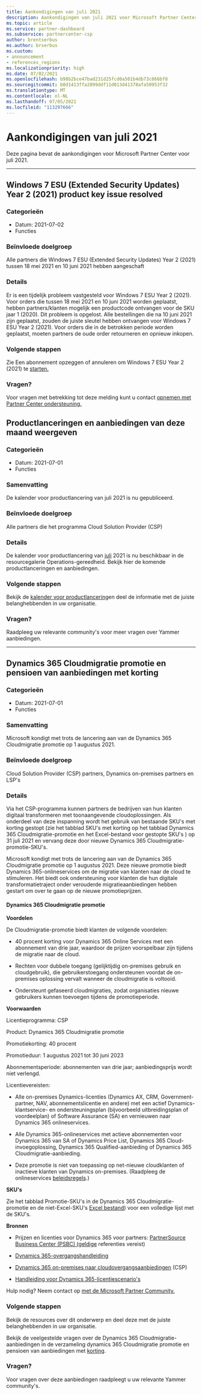 ```yaml
---
title: Aankondigingen van juli 2021
description: Aankondigingen van juli 2021 voor Microsoft Partner Center nieuwe mogelijkheden, promoties, aanbiedingen, markten of wijzigingen in bestaande aanbiedingen.
ms.topic: article
ms.service: partner-dashboard
ms.subservice: partnercenter-csp
author: brentserbus
ms.author: brserbus
ms.custom:
- announcement
- references_regions
ms.localizationpriority: high
ms.date: 07/02/2021
ms.openlocfilehash: b98b2bce47bad231d25fcd0a501b4db73c866bf8
ms.sourcegitcommit: b0d1413ffa2099ddf11d013d41378afa50953f32
ms.translationtype: MT
ms.contentlocale: nl-NL
ms.lasthandoff: 07/05/2021
ms.locfileid: "113297666"
---
```

# <a name="july-2021-announcements"></a>Aankondigingen van juli 2021

Deze pagina bevat de aankondigingen voor Microsoft Partner Center voor juli 2021.

________________
## <a name="windows-7-extended-security-updates-esu-year-2-2021-product-key-issue-resolved"></a><a name="3"></a>Windows 7 ESU (Extended Security Updates) Year 2 (2021) product key issue resolved

### <a name="categories"></a>Categorieën

- Datum: 2021-07-02
- Functies
 
### <a name="impacted-audience"></a>Beïnvloede doelgroep

Alle partners die Windows 7 ESU (Extended Security Updates) Year 2 (2021) tussen 18 mei 2021 en 10 juni 2021 hebben aangeschaft

### <a name="details"></a>Details

Er is een tijdelijk probleem vastgesteld voor Windows 7 ESU Year 2 (2021). Voor orders die tussen 18 mei 2021 en 10 juni 2021 worden geplaatst, hebben partners/klanten mogelijk een productcode ontvangen voor de SKU jaar 1 (2020). Dit probleem is opgelost. Alle bestellingen die na 10 juni 2021 zijn geplaatst, zouden de juiste sleutel hebben ontvangen voor Windows 7 ESU Year 2 (2021). Voor orders die in de betrokken periode worden geplaatst, moeten partners de oude order retourneren en opnieuw inkopen.

### <a name="next-steps"></a>Volgende stappen

Zie Een abonnement opzeggen of annuleren om Windows 7 ESU Year 2 (2021) te [starten.](../create-a-new-subscription.md#suspend-or-cancel-a-subscription)

### <a name="questions"></a>Vragen?

Voor vragen met betrekking tot deze melding kunt u contact [opnemen met Partner Center ondersteuning.](https://partner.microsoft.com/support/?stage=1)


## <a name="view-this-months-product-launches-and-offers"></a><a name="2"></a>Productlanceringen en aanbiedingen van deze maand weergeven

### <a name="categories"></a>Categorieën

- Datum: 2021-07-01
- Functies

### <a name="summary"></a>Samenvatting

De kalender voor productlancering van juli 2021 is nu gepubliceerd.

### <a name="impacted-audience"></a>Beïnvloede doelgroep

Alle partners die het programma Cloud Solution Provider (CSP)

### <a name="details"></a>Details

De kalender voor productlancering van [juli](https://partner.microsoft.com/resources/collection/product-launch-calendar-collection#/) 2021 is nu beschikbaar in de resourcegalerie Operations-gereedheid. Bekijk hier de komende productlanceringen en aanbiedingen.

### <a name="next-steps"></a>Volgende stappen

Bekijk de [kalender voor productlancering](https://partner.microsoft.com/resources/collection/product-launch-calendar-collection#/)en deel de informatie met de juiste belanghebbenden in uw organisatie.  

### <a name="questions"></a>Vragen?

Raadpleeg uw relevante community's voor meer vragen over Yammer aanbiedingen.

________________
## <a name="dynamics-365-cloud-migration-promotion-and-retirement-of-discounted-offers"></a><a name="1"></a>Dynamics 365 Cloudmigratie promotie en pensioen van aanbiedingen met korting

### <a name="categories"></a>Categorieën

- Datum: 2021-07-01
- Functies

### <a name="summary"></a>Samenvatting

Microsoft kondigt met trots de lancering aan van de Dynamics 365 Cloudmigratie promotie op 1 augustus 2021.

### <a name="impacted-audience"></a>Beïnvloede doelgroep

Cloud Solution Provider (CSP) partners, Dynamics on-premises partners en LSP's

### <a name="details"></a>Details

Via het CSP-programma kunnen partners de bedrijven van hun klanten digitaal transformeren met toonaangevende cloudoplossingen. Als onderdeel van deze inspanning wordt het gebruik van bestaande SKU's met korting gestopt (zie het tabblad [](https://partner.microsoft.com/resources/detail/dynamics-365-cloud-promotion-retired-skus-xls)SKU's met korting op het tabblad Dynamics 365 Cloudmigratie-promotie en het Excel-bestand voor gestopte SKU's ) op 31 juli 2021 en vervang deze door nieuwe Dynamics 365 Cloudmigratie-promotie-SKU's.

Microsoft kondigt met trots de lancering aan van de Dynamics 365 Cloudmigratie promotie op 1 augustus 2021. Deze nieuwe promotie biedt Dynamics 365-onlineservices om de migratie van klanten naar de cloud te stimuleren. Het biedt ook ondersteuning voor klanten die hun digitale transformatietraject onder verouderde migratieaanbiedingen hebben gestart om over te gaan op de nieuwe promotieprijzen.

#### <a name="dynamics-365-cloud-migration-promotion"></a>Dynamics 365 Cloudmigratie promotie

**Voordelen**

De Cloudmigratie-promotie biedt klanten de volgende voordelen:  

- 40 procent korting voor Dynamics 365 Online Services met een abonnement van drie jaar, waardoor de prijzen voorspelbaar zijn tijdens de migratie naar de cloud.

- Rechten voor dubbele toegang (gelijktijdig on-premises gebruik en cloudgebruik), die gebruikerstoegang ondersteunen voordat de on-premises oplossing vervalt wanneer de cloudmigratie is voltooid.

- Ondersteunt gefaseerd cloudmigraties, zodat organisaties nieuwe gebruikers kunnen toevoegen tijdens de promotieperiode.

**Voorwaarden**

Licentieprogramma: CSP

Product: Dynamics 365 Cloudmigratie promotie

Promotiekorting: 40 procent

Promotieduur: 1 augustus 2021 tot 30 juni 2023

Abonnementsperiode: abonnementen van drie jaar; aanbiedingsprijs wordt niet verlengd.

Licentievereisten:

- Alle on-premises Dynamics-licenties (Dynamics AX, CRM, Government-partner, NAV, abonnementslicentie en andere) met een actief Dynamics-klantservice- en ondersteuningsplan (bijvoorbeeld uitbreidingsplan of voordeelplan) of Software Assurance (SA) en vernieuwen naar Dynamics 365 onlineservices.

- Alle Dynamics 365-onlineservices met actieve abonnementen voor Dynamics 365 van SA of Dynamics Price List, Dynamics 365 Cloud-invoegoplossing, Dynamics 365 Qualified-aanbieding of Dynamics 365 Cloudmigratie-aanbieding.

- Deze promotie is niet van toepassing op net-nieuwe cloudklanten of inactieve klanten van Dynamics on-premises. (Raadpleeg de onlineservices [beleidsregels](https://www.microsoft.com/licensing/terms/productoffering/MicrosoftDynamics365Services/EAEAS).)

**SKU's**

Zie het tabblad Promotie-SKU's in de Dynamics 365 Cloudmigratie-promotie en de niet-Excel-SKU's [Excel bestand](https://partner.microsoft.com/resources/detail/dynamics-365-cloud-promotion-retired-skus-xls)) voor een volledige lijst met de SKU's.

**Bronnen**

- Prijzen en licenties voor Dynamics 365 voor partners: [PartnerSource Business Center (PSBC) (geldige](https://businesscenter.mbs.microsoft.com/#contentdetail/Dyn365PricingandLicensing) referenties vereist)

- [Dynamics 365-overgangshandleiding](https://mbs2.microsoft.com/fileexchange/?fileID=1324bd08-98ab-4de1-aa9d-4d9e8902c6a6)

- [Dynamics 365 on-premises naar cloudovergangsaanbiedingen](https://mbs2.microsoft.com/fileexchange/?fileID=53e8d8af-e8c5-4e7e-99b6-e81baa026275) (CSP)

- [Handleiding voor Dynamics 365-licentiescenario's](https://mbs2.microsoft.com/fileexchange/?fileID=b82e7dad-46e5-475d-a23e-6bcee17cb5ea)

Hulp nodig? Neem contact op [met de Microsoft Partner Community.](https://www.microsoftpartnercommunity.com/t5/Pricing-Licensing-Incentives/bd-p/PricingLicensingIncentives)

### <a name="next-steps"></a>Volgende stappen

Bekijk de resources over dit onderwerp en deel deze met de juiste belanghebbenden in uw organisatie.  

Bekijk de veelgestelde vragen over de Dynamics 365 Cloudmigratie-aanbiedingen in de verzameling dynamics 365 Cloudmigratie promotie en pensioen van aanbiedingen met [korting](https://partner.microsoft.com/resources/collection/dynamics-365-cloud-migration-promotion-and-retirement-of-discounted-offers#/). [](https://partner.microsoft.com/resources/detail/faqs-on-d365-cloud-migration-promotion-and-retirement-of-discounted-offers-pdf)

### <a name="questions"></a>Vragen?

Voor vragen over deze aanbiedingen raadpleegt u uw relevante Yammer community's.
